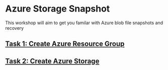 # Azure Storage Snapshot

This workshop will aim to get you familar with Azure blob file snapshots and recovery

## [Task 1: Create Azure Resource Group](azure-resource-group/create-resource-group.md)

## [Task 2: Create Azure Storage](azure-storage/provision-azure-storage-account.md)